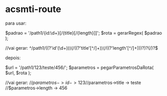 # acsmti-route

para usar:

$padrao = '/path1/{id:\d+}[/{title}[/{length}]]';
$rota   = gerarRegex( $padrao );

//vai gerar: ^\/path1\/((?'id'(\d+)))(\/((?'title'[^\/]+))(\/((?'length'[^\/]+)))?)?(\/)?$

depois:

$url        = '/path1/123/teste/456/';
$parametros = pegarParametrosDaRota( $url, $rota );

//vai gerar:
//$parametros->id     -> 123
//$parametros->title  -> teste
//$parametros->length -> 456